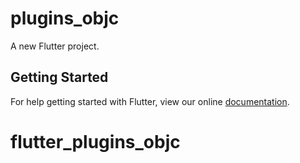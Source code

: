 # plugins_objc

A new Flutter project.

## Getting Started

For help getting started with Flutter, view our online
[documentation](https://flutter.io/).
# flutter_plugins_objc
